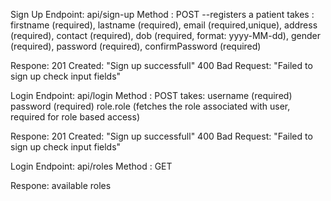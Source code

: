 Sign Up
Endpoint: api/sign-up
Method : POST
    --registers a patient
    takes : firstname (required),
            lastname  (required),
            email      (required,unique),
            address  (required),
            contact (required),
            dob    (required, format: yyyy-MM-dd),
            gender (required),
            password (required),
            confirmPassword (required)

Respone: 
  201 Created: "Sign up successfull"
  400 Bad Request: "Failed to sign up check input fields"

Login 
Endpoint: api/login
Method : POST
   takes: username  (required)
          password  (required)
          role.role  (fetches the role associated with user, required for role based access)

Respone: 
  201 Created: "Sign up successfull"
  400 Bad Request: "Failed to sign up check input fields"



Login 
Endpoint: api/roles
Method : GET

Respone: 
  available roles 
